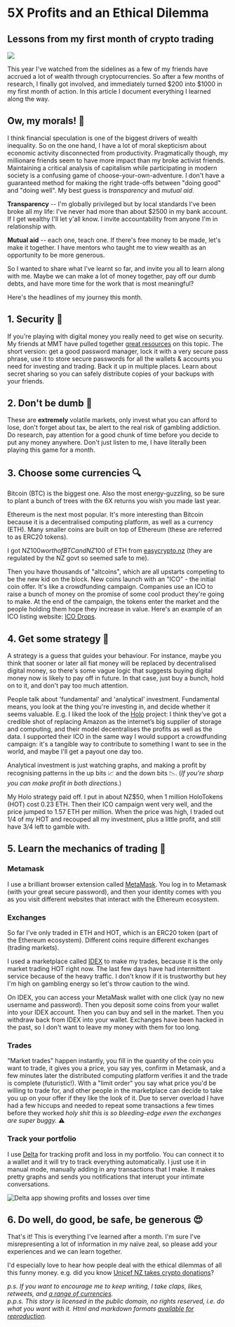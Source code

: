 # 5X Profits and an Ethical Dilemma
## Lessons from my first month of crypto trading

![](https://i.imgur.com/tehOl0T.png)

This year I've watched from the sidelines as a few of my friends have accrued a lot of wealth through cryptocurrencies. So after a few months of research, I finally got involved, and immediately turned $200 into $1000 in my first month of action. In this article I document everything I learned along the way.

## Ow, my morals! 🙈

I think financial speculation is one of the biggest drivers of wealth inequality. So on the one hand, I have a lot of moral skepticism about economic activity disconnected from productivity.  Pragmatically though, my millionare friends seem to have more impact than my broke activist friends. Maintaining a critical analysis of capitalism while participating in modern society is a confusing game of choose-your-own-adventure. I don't have a guaranteed method for making the right trade-offs between "doing good" and "doing well". My best guess is *transparency* and *mutual aid*.

**Transparency** -- I'm globally privileged but by local standards I've been broke all my life: I've never had more than about $2500 in my bank account. If I get wealthy I'll let y'all know. I invite accountability from anyone I'm in relationship with.

**Mutual aid** -- each one, teach one. If there's free money to be made, let's make it together. I have mentors who taught me to view wealth as an opportunity to be more generous.

So I wanted to share what I've learnt so far, and invite you all to learn along with me. Maybe we can make a lot of money together, pay off our dumb debts, and have more time for the work that is most meaningful? 

Here's the headlines of my journey this month.

## 1. Security 🔐

If you're playing with digital money you really need to get wise on security. My friends at MMT have pulled together [great resources](https://github.com/blockades/mmt_resources) on this topic. The short version: get a good password manager, lock it with a very secure pass phrase, use it to store secure passwords for all the wallets & accounts you need for investing and trading. Back it up in multiple places. Learn about secret sharing so you can safely distribute copies of your backups with your friends.

## 2. Don't be dumb 👃

These are **extremely** volatile markets, only invest what you can afford to lose, don't forget about tax, be alert to the real risk of gambling addiction. Do research, pay attention for a good chunk of time before you decide to put any money anywhere. Don't just listen to me, I have literally been playing this game for a month.

## 3. Choose some currencies 🔍

Bitcoin (BTC) is the biggest one. Also the most energy-guzzling, so be sure to plant a bunch of trees with the 6X returns you wish you made last year.

Ethereum is the next most popular. It's more interesting than Bitcoin because it is a decentralised computing platform, as well as a currency (ETH). Many smaller coins are built on top of Ethereum (these are referred to as ERC20 tokens).

I got NZ$100 worth of BTC and NZ$100 of ETH from [easycrypto.nz](https://www.easycrypto.nz/) (they are regulated by the NZ govt so seemed safe to me).

Then you have thousands of "altcoins", which are all upstarts competing to be the new kid on the block. New coins launch with an "ICO" - the initial coin offer. It's like a crowdfunding campaign. Companies use an ICO to raise a bunch of money on the promise of some cool product they're going to make. At the end of the campaign, the tokens enter the market and the people holding them hope they increase in value. Here's an example of an ICO listing website: [ICO Drops](https://icodrops.com/).

## 4. Get some strategy 🙏

A strategy is a guess that guides your behaviour. For instance, maybe you think that sooner or later all fiat money will be replaced by decentralised digital money, so there's some vague logic that suggests buying digital money now is likely to pay off in future. In that case, just buy a bunch, hold on to it, and don't pay too much attention.

People talk about 'fundamental' and 'analytical' investment. Fundamental means, you look at the thing you're investing in, and decide whether it seems valuable. E.g. I liked the look of the [Holo](http://holo.host/) project: I think they’ve got a credible shot of replacing Amazon as the internet’s big supplier of storage and computing, and their model decentralises the profits as well as the data. I supported their ICO in the same way I would support a crowdfunding campaign: it's a tangible way to contribute to something I want to see in the world, and maybe I'll get a payout one day too.

Analytical investment is just watching graphs, and making a profit by recognising patterns in the up bits 📈 and the down bits 📉. (*If you're sharp you can make profit in both directions.*)

My Holo strategy paid off. I put in about NZ$50, when 1 million HoloTokens (HOT) cost 0.23 ETH. Then their ICO campaign went very well, and the price jumped to 1.57 ETH per million. When the price was high, I traded out 1/4 of my HOT and recouped all my investment, plus a little profit, and still have 3/4 left to gamble with.

## 5. Learn the mechanics of trading 🔧

### Metamask

I use a brilliant browser extension called [MetaMask](https://metamask.io/). You log in to Metamask (with your great secure password), and then your identity comes with you as you visit different websites that interact with the Ethereum ecosystem.

### Exchanges

So far I've only traded in ETH and HOT, which is an ERC20 token (part of the Ethereum ecosystem). Different coins require different exchanges (trading markets).

I used a marketplace called [IDEX](https://idex.market/) to make my trades, because it is the only market trading HOT right now. The last few days have had intermittent service because of the heavy traffic. I don't know if it is trustworthy but hey I'm high on gambling energy so let's throw caution to the wind.

On IDEX, you can access your MetaMask wallet with one click (yay no new username and password). Then you deposit some coins from your wallet into your IDEX account. Then you can buy and sell in the market. Then you withdraw back from IDEX into your wallet. Exchanges have been hacked in the past, so I don't want to leave my money with them for too long.


### Trades

"Market trades" happen instantly, you fill in the quantity of the coin you want to trade, it gives you a price, you say yes, confirm in Metamask, and a few minutes later the distributed computing platform verifies it and the trade is complete (futuristic!). With a "limit order" you say what price you'd be willing to trade for, and other people in the marketplace can decide to take you up on your offer if they like the look of it. Due to server overload I have had a few hiccups and needed to repeat some transactions a few times before they worked *holy shit this is so bleeding-edge even the exchanges are super buggy.* ⚠️

### Track your portfolio

I use [Delta](https://getdelta.io/) for tracking profit and loss in my portfolio. You can connect it to a wallet and it will try to track everything automatically. I just use it in manual mode, manually adding in any transactions that I make. It makes pretty graphs and sends you notifications that interupt your intimate conversations.

![](https://i.imgur.com/4D73EFh.png "Delta app showing profits and losses over time")


## 6. Do well, do good, be safe, be generous 😍

That's it! This is everything I've learned after a month. I'm sure I've misrepresenting a lot of information in my naïve zeal, so please add your experiences and we can learn together.

I'd especially love to hear how people deal with the ethical dilemmas of all this funny money. e.g. did you know [Unicef NZ takes crypto donations](https://www.unicef.org.nz/donate-in-crypto)?

*p.s. If you want to encourage me to keep writing, I take claps, likes, retweets, and [a range of currencies](https://patreon.com/richdecibels).  
p.p.s. This story is licensed in the public domain, no rights reserved, i.e. do what you want with it. Html and markdown formats [available for reproduction](http://richdecibels.com/stories/crypto-lessons).*
